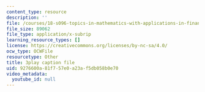 ```yaml
---
content_type: resource
description: ''
file: /courses/18-s096-topics-in-mathematics-with-applications-in-finance-fall-2013/9276600a81f757e0a23af5db058b0e70_bKmcRfE3I6E.vtt
file_size: 89062
file_type: application/x-subrip
learning_resource_types: []
license: https://creativecommons.org/licenses/by-nc-sa/4.0/
ocw_type: OCWFile
resourcetype: Other
title: 3play caption file
uid: 9276600a-81f7-57e0-a23a-f5db058b0e70
video_metadata:
  youtube_id: null
---
```

